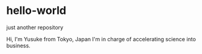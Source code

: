 # hello-world
just another repository

Hi, I'm Yusuke from Tokyo, Japan
I'm in charge of accelerating science into business.
